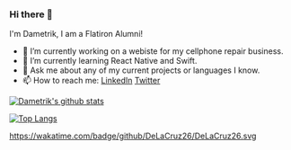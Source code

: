 ### Hi there 👋

I'm Dametrik, I am a Flatiron Alumni!

- 🔭  I’m currently working on a webiste for my cellphone repair business.
- 🌱  I’m currently learning React Native and Swift.
- 💬  Ask me about any of my current projects or languages I know.
- 📫  How to reach me: [LinkedIn](https://www.linkedin.com/in/dametrik-fick-34971913a/) [Twitter](https://twitter.com/D_Fick10)

[![Dametrik's github stats](https://github-readme-stats.vercel.app/api?username=DeLaCruz26&count_private=true&show_icons=true&theme=dracula&hide_rank=false&hide=stars)](https://github.com/anuraghazra/github-readme-stats)

[![Top Langs](https://github-readme-stats.vercel.app/api/top-langs/?username=DeLaCruz26&layout=compact)](https://github.com/anuraghazra/github-readme-stats)

https://wakatime.com/badge/github/DeLaCruz26/DeLaCruz26.svg
